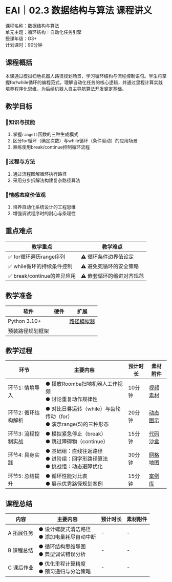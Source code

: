 # EAI｜02.3 数据结构与算法 课程讲义  
课程名称：数据结构与算法  
单元主题：循环结构｜自动化任务引擎  
授课年级：G3+  
计划课时：90分钟

## 课程概括  
本课通过模拟扫地机器人路径规划场景，学习循环结构与流程控制语句。学生将掌握for/while循环的编程范式，理解自动化任务的核心逻辑，并通过里程计算实践培养程序化思维，为后续机器人自主导航算法开发奠定基础。  

## 教学目标  
### 🎯知识与技能  
1. 掌握`range()`函数的三种生成模式  
2. 区分for循环（确定次数）与while循环（条件驱动）的应用场景  
3. 熟练使用break/continue控制循环流程  

### 🎯过程与方法  
1. 通过流程图解循环执行路径  
2. 采用分步拆解法构建复杂路径算法  

### 🎯情感态度价值观  
1. 培养自动化系统设计的工程思维  
2. 增强调试程序时的耐心与条理性  

## 重点难点  
| 教学重点 | 教学难点 |  
|----------|----------|  
| ✅ for循环遍历range序列 | ⚠️ 循环条件边界值设定 |  
| ✅ while循环的持续条件控制 | ⚠️ 避免死循环的安全策略 |  
| ✅ break/continue的差异应用 | ⚠️ 嵌套循环的缩进对齐规范 |  

## 教学准备  
| 软件 | 硬件 | 扩展 |  
|------|------|------|  
| Python 3.10+ | 　 | [路径模拟器](https://bit.ly/3path_sim) |  
| 预装路径规划框架 | 　 | 　 |  

## 教学过程  
| 环节 | 主要内容 | 预计时长 | 素材附件 |  
|------|----------|----------|----------|  
| 环节1: 情境导入 | ● 播放Roomba扫地机器人工作视频<br>● 讨论重复动作规律性 | 10分钟 | [视频素材](https://bit.ly/3roomba_vid) |  
| 环节2: 循环结构解析 | ● 对比日晷运转（while）与齿轮传动（for）<br>● 演示range(5)的三种形态 | 20分钟 | [动态图示](https://bit.ly/3loop_gif) |  
| 环节3: 流程控制实战 | ● 模拟紧急停止（break）<br>● 跳过障碍物（continue） | 15分钟 | [代码沙盒](https://bit.ly/3code_sandbox) |  
| 环节4: 具身实践 | ● 基础组：直线往返路径<br>● 进阶组：回字形路径算法<br>● 挑战组：动态避障优化 | 30分钟 | [网格地图](https://bit.ly/3grid_map) |  
| 环节5: 总结提升 | ● 循环性能对比表<br>● 展示优秀路径规划案例 | 15分钟 | [案例库](https://bit.ly/3path_case) |  

## 课程总结  
| 内容 | 主要内容 | 预计时长 | 素材附件 |  
|------|----------|----------|----------|  
| A 拓展任务 | ● 设计螺旋式清洁路径<br>● 添加电量耗尽自动中断 | - | - |  
| B 课程总结 | ● 循环结构思维导图<br>● 典型调试错误分析 | - | - |  
| C 课后作业 | ● 优化里程计算精度<br>● 预习递归与分治策略 | - | - |  